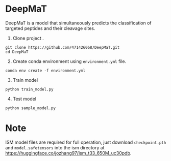 # DeepMaT
DeepMaT is a model that simultaneously predicts the classification of targeted peptides and their cleavage sites.


1. Clone project .
```
git clone https://github.com/471426068/DeepMaT.git
cd DeepMaT
```

2. Create conda environment using `environment.yml` file.
```
conda env create -f environment.yml
``` 

3. Train model
```
python train_model.py
```

4. Test model
```
python sample_model.py
```
# Note

ISM model files are required for full operation, just download `checkpoint.pth` and `model.safetensors` into the ism directory at https://huggingface.co/jozhang97/ism_t33_650M_uc30pdb.
